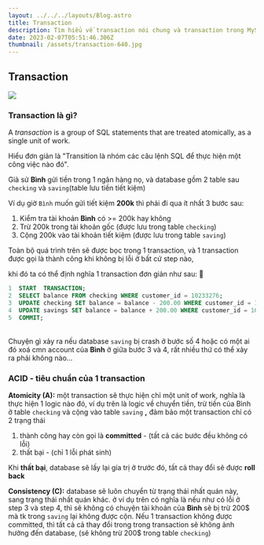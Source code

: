 ```yaml
---
layout: ../../../layouts/Blog.astro
title: Transaction
description: Tìm hiểu về transaction nói chung và transaction trong MySQL nói riêng
date: 2023-02-07T05:51:46.306Z
thumbnail: /assets/transaction-640.jpg
---
```

## Transaction

![](/assets/transaction-640.jpg)

### Transaction là gì?

A *transaction* is a group of SQL statements that are treated atomically, as a single unit of work. 

Hiểu đơn giản là "Transition là nhóm các câu lệnh SQL để thực hiện một công việc nào đó". 

Giả sử **Bình** gửi tiền trong 1 ngân hàng nọ, và database gồm 2 table sau `checking` và `saving`(table lưu tiền tiết kiệm)

Ví dụ giờ  `Bình` muốn gửi tiết kiệm **200k** thì phải đi qua ít nhất 3 bước sau: 

1. Kiểm tra tài khoản **Bình** có >= 200k hay không
2. Trừ 200k trong tài khoản gốc (được lưu trong table `checking`)
3. Cộng 200k vào tài khoản tiết kiệm (được lưu trong table `saving`)

Toàn bộ quá trình trên sẽ được bọc trong 1 transaction, và 1 transaction được gọi là thành công khi không bị lỗi ở bất cứ step nào,

khi đó ta có thể định nghĩa 1 transaction đơn giản như sau: 🥳

```sql
1  START  TRANSACTION;
2  SELECT balance FROM checking WHERE customer_id = 10233276;
3  UPDATE checking SET balance = balance - 200.00 WHERE customer_id = 10233276;
4  UPDATE savings SET balance = balance + 200.00 WHERE customer_id = 10233276;
5  COMMIT;
```

\
Chuyện gì xảy ra nếu database `saving` bị crash ở bước số 4 hoặc có một ai đó xoá cmn account của **Bình** ở giữa bước 3 và 4, rất nhiều thứ có thể xảy ra phải không nào...

### ACID - tiêu chuẩn của 1 transaction

**Atomicity (A):** một transaction sẽ thực hiện chỉ một unit of work, nghĩa là thực hiện 1 logic nào đó, ví dụ trên là logic về chuyển tiền, trừ tiền của Bình ở table `checking` và cộng vào table `saving` **,** đảm bảo một transaction chỉ có 2 trạng thái

1. thành công hay còn gọi là **committed** - (tất cả các bước đều không có lỗi)
2. thất bại - (chỉ 1 lỗi phát sinh)

Khi **thất bại**, database sẽ lấy lại gía trị ở trước đó, tất cả thay đổi sẽ được **roll back**

**Consistency (C):** database sẽ luôn chuyển từ trạng thái nhất quán này, sang trạng thái nhất quán khác. ở ví dụ trên có nghĩa là nếu như có lỗi ở step 3 và step 4, thì sẽ không có chuyện tài khoản của **Bình** sẽ bị trừ 200$ mà tk trong `saving` lại không được cộn. Nếu 1 transaction không được committed, thì tất cả cả thay đổi trong trong transaction sẽ không ảnh hưởng đến database, (sẽ không trừ 200$ trong table `checking`)